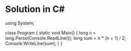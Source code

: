 # Solution in C#

using System;

class Program
{
    static void Main()
    {
        long n = long.Parse(Console.ReadLine());
        long sum = n * (n + 1) / 2;
        Console.WriteLine(sum);
    }
}
